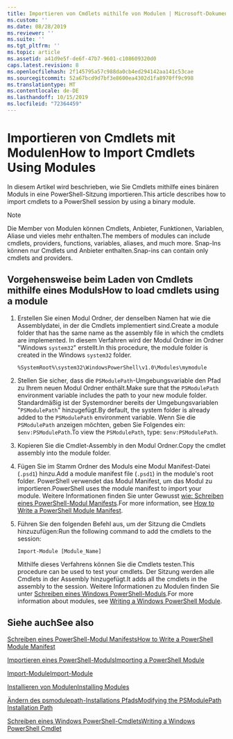 ```yaml
---
title: Importieren von Cmdlets mithilfe von Modulen | Microsoft-Dokumentation
ms.custom: ''
ms.date: 08/28/2019
ms.reviewer: ''
ms.suite: ''
ms.tgt_pltfrm: ''
ms.topic: article
ms.assetid: a41d9e5f-de6f-47b7-9601-c108609320d0
caps.latest.revision: 8
ms.openlocfilehash: 2f145795a57c988da0cb4ed294142aa141c53cae
ms.sourcegitcommit: 52a67bcd9d7bf3e8600ea4302d1fa8970ff9c998
ms.translationtype: MT
ms.contentlocale: de-DE
ms.lasthandoff: 10/15/2019
ms.locfileid: "72364459"
---
```

# <a name="how-to-import-cmdlets-using-modules"></a><span data-ttu-id="3be4f-102">Importieren von Cmdlets mit Modulen</span><span class="sxs-lookup"><span data-stu-id="3be4f-102">How to Import Cmdlets Using Modules</span></span>

<span data-ttu-id="3be4f-103">In diesem Artikel wird beschrieben, wie Sie Cmdlets mithilfe eines binären Moduls in eine PowerShell-Sitzung importieren.</span><span class="sxs-lookup"><span data-stu-id="3be4f-103">This article describes how to import cmdlets to a PowerShell session by using a binary module.</span></span>

> [!NOTE]
> <span data-ttu-id="3be4f-104">Die Member von Modulen können Cmdlets, Anbieter, Funktionen, Variablen, Aliase und vieles mehr enthalten.</span><span class="sxs-lookup"><span data-stu-id="3be4f-104">The members of modules can include cmdlets, providers, functions, variables, aliases, and much more.</span></span> <span data-ttu-id="3be4f-105">Snap-Ins können nur Cmdlets und Anbieter enthalten.</span><span class="sxs-lookup"><span data-stu-id="3be4f-105">Snap-ins can contain only cmdlets and providers.</span></span>

## <a name="how-to-load-cmdlets-using-a-module"></a><span data-ttu-id="3be4f-106">Vorgehensweise beim Laden von Cmdlets mithilfe eines Moduls</span><span class="sxs-lookup"><span data-stu-id="3be4f-106">How to load cmdlets using a module</span></span>

1. <span data-ttu-id="3be4f-107">Erstellen Sie einen Modul Ordner, der denselben Namen hat wie die Assemblydatei, in der die Cmdlets implementiert sind.</span><span class="sxs-lookup"><span data-stu-id="3be4f-107">Create a module folder that has the same name as the assembly file in which the cmdlets are implemented.</span></span> <span data-ttu-id="3be4f-108">In diesem Verfahren wird der Modul Ordner im Ordner "Windows `system32`" erstellt.</span><span class="sxs-lookup"><span data-stu-id="3be4f-108">In this procedure, the module folder is created in the Windows `system32` folder.</span></span>

   `%SystemRoot%\system32\WindowsPowerShell\v1.0\Modules\mymodule`

1. <span data-ttu-id="3be4f-109">Stellen Sie sicher, dass die `PSModulePath`-Umgebungsvariable den Pfad zu Ihrem neuen Modul Ordner enthält.</span><span class="sxs-lookup"><span data-stu-id="3be4f-109">Make sure that the `PSModulePath` environment variable includes the path to your new module folder.</span></span> <span data-ttu-id="3be4f-110">Standardmäßig ist der Systemordner bereits der Umgebungsvariablen "`PSModulePath`" hinzugefügt.</span><span class="sxs-lookup"><span data-stu-id="3be4f-110">By default, the system folder is already added to the `PSModulePath` environment variable.</span></span> <span data-ttu-id="3be4f-111">Wenn Sie die `PSModulePath` anzeigen möchten, geben Sie Folgendes ein: `$env:PSModulePath`.</span><span class="sxs-lookup"><span data-stu-id="3be4f-111">To view the `PSModulePath`, type: `$env:PSModulePath`.</span></span>

1. <span data-ttu-id="3be4f-112">Kopieren Sie die Cmdlet-Assembly in den Modul Ordner.</span><span class="sxs-lookup"><span data-stu-id="3be4f-112">Copy the cmdlet assembly into the module folder.</span></span>

1. <span data-ttu-id="3be4f-113">Fügen Sie im Stamm Ordner des Moduls eine Modul Manifest-Datei (`.psd1`) hinzu.</span><span class="sxs-lookup"><span data-stu-id="3be4f-113">Add a module manifest file (`.psd1`) in the module's root folder.</span></span> <span data-ttu-id="3be4f-114">PowerShell verwendet das Modul Manifest, um das Modul zu importieren.</span><span class="sxs-lookup"><span data-stu-id="3be4f-114">PowerShell uses the module manifest to import your module.</span></span> <span data-ttu-id="3be4f-115">Weitere Informationen finden Sie unter Gewusst [wie: Schreiben eines PowerShell-Modul Manifests](../module/how-to-write-a-powershell-module-manifest.md).</span><span class="sxs-lookup"><span data-stu-id="3be4f-115">For more information, see [How to Write a PowerShell Module Manifest](../module/how-to-write-a-powershell-module-manifest.md).</span></span>

1. <span data-ttu-id="3be4f-116">Führen Sie den folgenden Befehl aus, um der Sitzung die Cmdlets hinzuzufügen:</span><span class="sxs-lookup"><span data-stu-id="3be4f-116">Run the following command to add the cmdlets to the session:</span></span>

   `Import-Module [Module_Name]`

   <span data-ttu-id="3be4f-117">Mithilfe dieses Verfahrens können Sie die Cmdlets testen.</span><span class="sxs-lookup"><span data-stu-id="3be4f-117">This procedure can be used to test your cmdlets.</span></span> <span data-ttu-id="3be4f-118">Der Sitzung werden alle Cmdlets in der Assembly hinzugefügt.</span><span class="sxs-lookup"><span data-stu-id="3be4f-118">It adds all the cmdlets in the assembly to the session.</span></span> <span data-ttu-id="3be4f-119">Weitere Informationen zu Modulen finden Sie unter [Schreiben eines Windows PowerShell-Moduls](../module/writing-a-windows-powershell-module.md).</span><span class="sxs-lookup"><span data-stu-id="3be4f-119">For more information about modules, see [Writing a Windows PowerShell Module](../module/writing-a-windows-powershell-module.md).</span></span>

## <a name="see-also"></a><span data-ttu-id="3be4f-120">Siehe auch</span><span class="sxs-lookup"><span data-stu-id="3be4f-120">See also</span></span>

[<span data-ttu-id="3be4f-121">Schreiben eines PowerShell-Modul Manifests</span><span class="sxs-lookup"><span data-stu-id="3be4f-121">How to Write a PowerShell Module Manifest</span></span>](../module/how-to-write-a-powershell-module-manifest.md)

[<span data-ttu-id="3be4f-122">Importieren eines PowerShell-Moduls</span><span class="sxs-lookup"><span data-stu-id="3be4f-122">Importing a PowerShell Module</span></span>](../module/importing-a-powershell-module.md)

[<span data-ttu-id="3be4f-123">Import-Module</span><span class="sxs-lookup"><span data-stu-id="3be4f-123">Import-Module</span></span>](/powershell/module/Microsoft.PowerShell.Core/Import-Module)

[<span data-ttu-id="3be4f-124">Installieren von Modulen</span><span class="sxs-lookup"><span data-stu-id="3be4f-124">Installing Modules</span></span>](../module/installing-a-powershell-module.md)

[<span data-ttu-id="3be4f-125">Ändern des psmodulepath-Installations Pfads</span><span class="sxs-lookup"><span data-stu-id="3be4f-125">Modifying the PSModulePath Installation Path</span></span>](../module/modifying-the-psmodulepath-installation-path.md)

[<span data-ttu-id="3be4f-126">Schreiben eines Windows PowerShell-Cmdlets</span><span class="sxs-lookup"><span data-stu-id="3be4f-126">Writing a Windows PowerShell Cmdlet</span></span>](./writing-a-windows-powershell-cmdlet.md)
